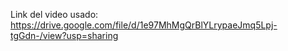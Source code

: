 Link del video usado: https://drive.google.com/file/d/1e97MhMgQrBlYLrypaeJmq5Lpj-tgGdn-/view?usp=sharing
